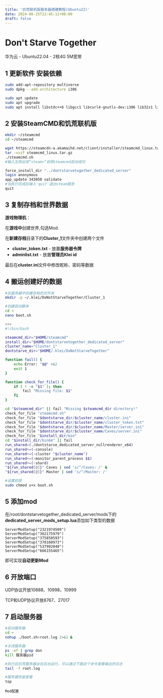 ```yaml
---
title: '饥荒联机版服务器搭建教程(Ubuntu22)'
date: 2024-06-25T22:45:11+08:00
draft: false
---
```


# Don't Starve Together

华为云 - Ubuntu22.04 - 2核4G 5M宽带

## 1 更新软件 安装依赖

```bash
sudo add-apt-repository multiverse
sudo dpkg --add-architecture i386

sudo apt update
sudo apt upgrade
sudo apt install libstdc++6 libgcc1 libcurl4-gnutls-dev:i386 lib32z1 lib32stdc++6

```

## 2 安装SteamCMD和饥荒联机版

```bash
mkdir ~/steamcmd
cd ~/steamcmd

wget https://steamcdn-a.akamaihd.net/client/installer/steamcmd_linux.tar.gz
tar -xvzf steamcmd_linux.tar.gz
./steamcmd.sh
#输入左侧出现“steam>”说明steamcmd启动成功

force_install_dir "../dontstarvetogether_dedicated_server"
login anonymous
app_update 343050 validate
#当执行完成后输入'quit'退出steam服务
quit
```

## 3 复制存档和世界数据

**游戏物理机**：

在**游戏中**创建世界,勾选Mod.

在**新建存档**目录下的**Cluster_1**文件夹中创建两个文件

- **cluster_token.txt** - 放置**服务器令牌**
- **adminlist.txt** - 放置**管理员Klei id**

最后在**cluster.ini**文件中修改昵称、密码等数据

## 4 搬运创建好的数据

```bash
#在服务器中创建存档的文件夹
mkdir -p ~/.klei/DoNotStarveTogether/Cluster_1

#创建启动脚本
cd ~
nano boot.sh

>>>
#!/bin/bash

steamcmd_dir="$HOME/steamcmd"
install_dir="$HOME/dontstarvetogether_dedicated_server"
cluster_name="Cluster_1"
dontstarve_dir="$HOME/.klei/DoNotStarveTogether"

function fail() {
    echo Error: "$@" >&2
    exit 1
}

function check_for_file() {
    if [ ! -e "$1" ]; then
        fail "Missing file: $1"
    fi
}

cd "$steamcmd_dir" || fail "Missing $steamcmd_dir directory!"
check_for_file "steamcmd.sh"
check_for_file "$dontstarve_dir/$cluster_name/cluster.ini"
check_for_file "$dontstarve_dir/$cluster_name/cluster_token.txt"
check_for_file "$dontstarve_dir/$cluster_name/Master/server.ini"
check_for_file "$dontstarve_dir/$cluster_name/Caves/server.ini"
check_for_file "$install_dir/bin"
cd "$install_dir/bin64" || fail
run_shared=(./dontstarve_dedicated_server_nullrenderer_x64)
run_shared+=(-console)
run_shared+=(-cluster "$cluster_name")
run_shared+=(-monitor_parent_process $$)
run_shared+=(-shard)
"${run_shared[@]}" Caves | sed 's/^/Caves: /' &
"${run_shared[@]}" Master | sed 's/^/Master: /'

#设置权限
sudo chmod u+x boot.sh
```

## 5 添加mod

在/root/dontstarvetogether_dedicated_server/mods下的**dedicated_server_mods_setup.lua**添加如下类型的数据

```
ServerModSetup("2321974509")
ServerModSetup("362175979")
ServerModSetup("375850593")
ServerModSetup("378160973")
ServerModSetup("537902048")
ServerModSetup("666155465")
```

即可实现**自动更新Mod**

## 6 开放端口

UDP协议开放10888、10998、10999

TCP和UDP协议开放8767、27017



## 7 启动服务器

```bash
#启动服务器
cd ~
nohup ./boot.sh>root.log 2>&1 &

#关闭服务器
ps -ef | grep don
kill 服务器pid

#执行后饥荒服务器会在后台运行，可以通过下面这个命令查看输出的日志
tail -f root.log

#服务器性能查看
top
```







```
Mod配置

```

